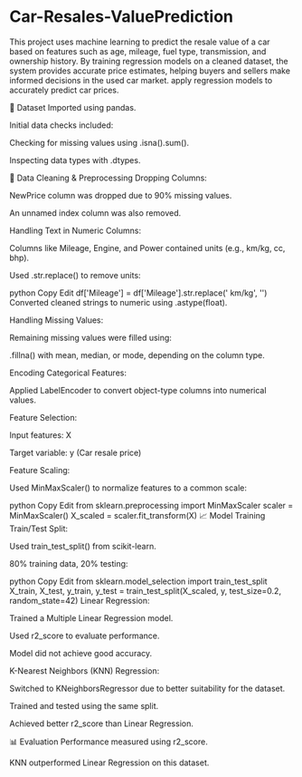 # Car-Resales-ValuePrediction
This project uses machine learning to predict the resale value of a car based on features such as age, mileage, fuel type, transmission, and ownership history. By training regression models on a cleaned dataset, the system provides accurate price estimates, helping buyers and sellers make informed decisions in the used car market.
apply regression models to accurately predict car prices.

📂 Dataset
Imported using pandas.

Initial data checks included:

Checking for missing values using .isna().sum().

Inspecting data types with .dtypes.

🧹 Data Cleaning & Preprocessing
Dropping Columns:

NewPrice column was dropped due to 90% missing values.

An unnamed index column was also removed.

Handling Text in Numeric Columns:

Columns like Mileage, Engine, and Power contained units (e.g., km/kg, cc, bhp).

Used .str.replace() to remove units:

python
Copy
Edit
df['Mileage'] = df['Mileage'].str.replace(' km/kg', '')
Converted cleaned strings to numeric using .astype(float).

Handling Missing Values:

Remaining missing values were filled using:

.fillna() with mean, median, or mode, depending on the column type.

Encoding Categorical Features:

Applied LabelEncoder to convert object-type columns into numerical values.

Feature Selection:

Input features: X

Target variable: y (Car resale price)

Feature Scaling:

Used MinMaxScaler() to normalize features to a common scale:

python
Copy
Edit
from sklearn.preprocessing import MinMaxScaler
scaler = MinMaxScaler()
X_scaled = scaler.fit_transform(X)
📈 Model Training
Train/Test Split:

Used train_test_split() from scikit-learn.

80% training data, 20% testing:

python
Copy
Edit
from sklearn.model_selection import train_test_split
X_train, X_test, y_train, y_test = train_test_split(X_scaled, y, test_size=0.2, random_state=42)
Linear Regression:

Trained a Multiple Linear Regression model.

Used r2_score to evaluate performance.

Model did not achieve good accuracy.

K-Nearest Neighbors (KNN) Regression:

Switched to KNeighborsRegressor due to better suitability for the dataset.

Trained and tested using the same split.

Achieved better r2_score than Linear Regression.

📊 Evaluation
Performance measured using r2_score.

KNN outperformed Linear Regression on this dataset.
